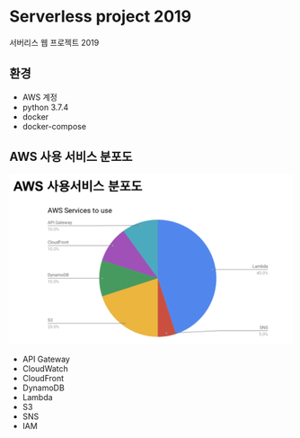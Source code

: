 # Serverless project 2019
서버리스 웹 프로젝트 2019

## 환경
- AWS 계정
- python 3.7.4
- docker
- docker-compose

## AWS 사용 서비스 분포도
![AWS services to use](./i/aws_to_use.png)
- API Gateway
- CloudWatch
- CloudFront
- DynamoDB
- Lambda
- S3
- SNS
- IAM
